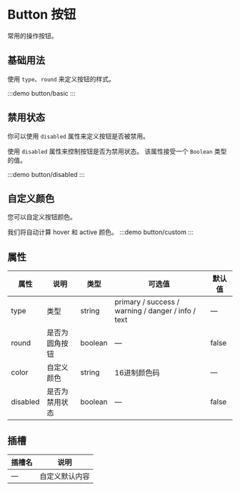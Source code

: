 # Button 按钮
常用的操作按钮。

## 基础用法
使用 `type`、`round` 来定义按钮的样式。

:::demo
button/basic
:::

## 禁用状态
你可以使用 `disabled` 属性来定义按钮是否被禁用。

使用 `disabled` 属性来控制按钮是否为禁用状态。 该属性接受一个 `Boolean` 类型的值。

:::demo
button/disabled
:::

## 自定义颜色
您可以自定义按钮颜色。

我们将自动计算 hover 和 active 颜色。
:::demo
button/custom
:::

## 属性
|  属性   | 说明  | 类型  | 可选值  | 默认值  |
|  ----  | ----  | ----  | ----  | ----  |
| type  | 类型 | string | primary / success / warning / danger / info / text | — |
| round  | 是否为圆角按钮 | boolean | — | false |
| color  | 自定义颜色 | string | 16进制颜色码 | — |
| disabled  | 是否为禁用状态 | boolean | — | false |

## 插槽
|  插槽名   | 说明  |
|  ----  | ----  |
| —  | 自定义默认内容 |
